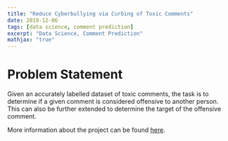 ```yaml
---
title: "Reduce Cyberbullying via Curbing of Toxic Comments"
date: 2019-12-06
tags: [data science, comment prediction]
excerpt: "Data Science, Comment Prediction"
mathjax: "true"
---
```


# Problem Statement
Given an accurately labelled dataset of toxic comments, the task is to determine if a given comment is considered offensive to another person. This can also be further extended to determine the target of the offensive comment.

More information about the project can be found [here](https://github.com/nicholas-limjj/capstone).
